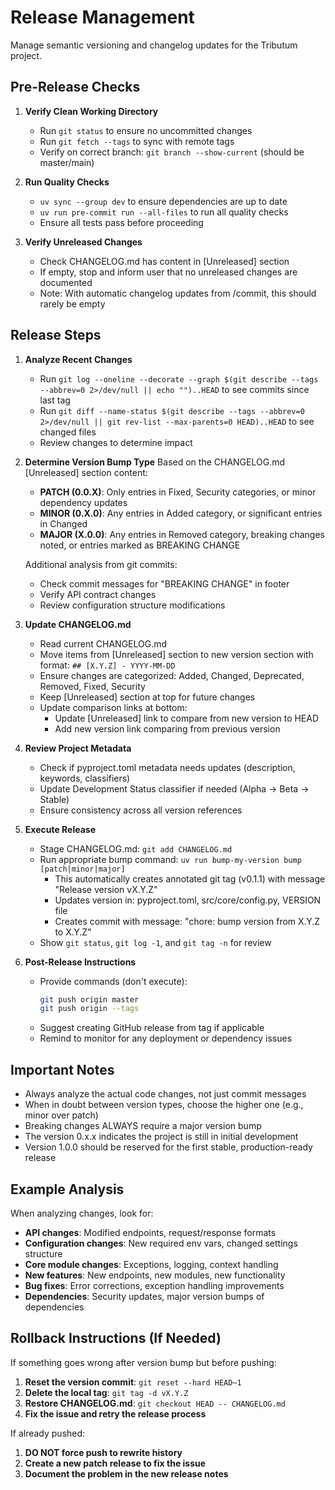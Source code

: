# Release Management

Manage semantic versioning and changelog updates for the Tributum project.

## Pre-Release Checks

1. **Verify Clean Working Directory**
   - Run `git status` to ensure no uncommitted changes
   - Run `git fetch --tags` to sync with remote tags
   - Verify on correct branch: `git branch --show-current` (should be master/main)

2. **Run Quality Checks**
   - `uv sync --group dev` to ensure dependencies are up to date
   - `uv run pre-commit run --all-files` to run all quality checks
   - Ensure all tests pass before proceeding

3. **Verify Unreleased Changes**
   - Check CHANGELOG.md has content in [Unreleased] section
   - If empty, stop and inform user that no unreleased changes are documented
   - Note: With automatic changelog updates from /commit, this should rarely be empty

## Release Steps

1. **Analyze Recent Changes**
   - Run `git log --oneline --decorate --graph $(git describe --tags --abbrev=0 2>/dev/null || echo "")..HEAD` to see commits since last tag
   - Run `git diff --name-status $(git describe --tags --abbrev=0 2>/dev/null || git rev-list --max-parents=0 HEAD)..HEAD` to see changed files
   - Review changes to determine impact

2. **Determine Version Bump Type**
   Based on the CHANGELOG.md [Unreleased] section content:
   - **PATCH (0.0.X)**: Only entries in Fixed, Security categories, or minor dependency updates
   - **MINOR (0.X.0)**: Any entries in Added category, or significant entries in Changed
   - **MAJOR (X.0.0)**: Any entries in Removed category, breaking changes noted, or entries marked as BREAKING CHANGE

   Additional analysis from git commits:
   - Check commit messages for "BREAKING CHANGE" in footer
   - Verify API contract changes
   - Review configuration structure modifications

3. **Update CHANGELOG.md**
   - Read current CHANGELOG.md
   - Move items from [Unreleased] section to new version section with format: `## [X.Y.Z] - YYYY-MM-DD`
   - Ensure changes are categorized: Added, Changed, Deprecated, Removed, Fixed, Security
   - Keep [Unreleased] section at top for future changes
   - Update comparison links at bottom:
     - Update [Unreleased] link to compare from new version to HEAD
     - Add new version link comparing from previous version

4. **Review Project Metadata**
   - Check if pyproject.toml metadata needs updates (description, keywords, classifiers)
   - Update Development Status classifier if needed (Alpha → Beta → Stable)
   - Ensure consistency across all version references

5. **Execute Release**
   - Stage CHANGELOG.md: `git add CHANGELOG.md`
   - Run appropriate bump command: `uv run bump-my-version bump [patch|minor|major]`
     - This automatically creates annotated git tag (v0.1.1) with message "Release version vX.Y.Z"
     - Updates version in: pyproject.toml, src/core/config.py, VERSION file
     - Creates commit with message: "chore: bump version from X.Y.Z to X.Y.Z"
   - Show `git status`, `git log -1`, and `git tag -n` for review

6. **Post-Release Instructions**
   - Provide commands (don't execute):
     ```bash
     git push origin master
     git push origin --tags
     ```
   - Suggest creating GitHub release from tag if applicable
   - Remind to monitor for any deployment or dependency issues

## Important Notes

- Always analyze the actual code changes, not just commit messages
- When in doubt between version types, choose the higher one (e.g., minor over patch)
- Breaking changes ALWAYS require a major version bump
- The version 0.x.x indicates the project is still in initial development
- Version 1.0.0 should be reserved for the first stable, production-ready release

## Example Analysis

When analyzing changes, look for:
- **API changes**: Modified endpoints, request/response formats
- **Configuration changes**: New required env vars, changed settings structure
- **Core module changes**: Exceptions, logging, context handling
- **New features**: New endpoints, new modules, new functionality
- **Bug fixes**: Error corrections, exception handling improvements
- **Dependencies**: Security updates, major version bumps of dependencies

## Rollback Instructions (If Needed)

If something goes wrong after version bump but before pushing:
1. **Reset the version commit**: `git reset --hard HEAD~1`
2. **Delete the local tag**: `git tag -d vX.Y.Z`
3. **Restore CHANGELOG.md**: `git checkout HEAD -- CHANGELOG.md`
4. **Fix the issue and retry the release process**

If already pushed:
1. **DO NOT force push to rewrite history**
2. **Create a new patch release to fix the issue**
3. **Document the problem in the new release notes**
